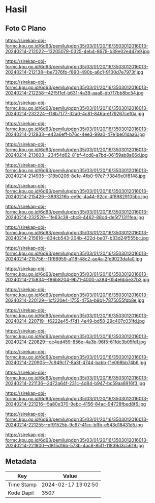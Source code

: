 # Hasil

## Foto C Plano

https://sirekap-obj-formc.kpu.go.id/6d63/pemilu/pdpr/35/03/01/20/16/3503012016013-20240214-212022--13205079-0325-4eb4-8679-b39e02e447e9.jpg

https://sirekap-obj-formc.kpu.go.id/6d63/pemilu/pdpr/35/03/01/20/16/3503012016013-20240214-212138--be7376fb-f890-490b-a6c1-9100d7e7973f.jpg

https://sirekap-obj-formc.kpu.go.id/6d63/pemilu/pdpr/35/03/01/20/16/3503012016013-20240214-212258--42f5f1ef-b631-4a39-aaa8-db717bb8bc54.jpg

https://sirekap-obj-formc.kpu.go.id/6d63/pemilu/pdpr/35/03/01/20/16/3503012016013-20240214-232224--f18b7177-32a0-4c81-846a-ef79267cef0a.jpg

https://sirekap-obj-formc.kpu.go.id/6d63/pemilu/pdpr/35/03/01/20/16/3503012016013-20240214-212933--e42a6eff-b76c-4ee3-99a0-47e1be01daa6.jpg

https://sirekap-obj-formc.kpu.go.id/6d63/pemilu/pdpr/35/03/01/20/16/3503012016013-20240214-213603--23454d62-81bf-4cd8-a7bd-06159ab8a66d.jpg

https://sirekap-obj-formc.kpu.go.id/6d63/pemilu/pdpr/35/03/01/20/16/3503012016013-20240214-214935--319b0206-8e1e-4fb0-97e7-73849e0f8148.jpg

https://sirekap-obj-formc.kpu.go.id/6d63/pemilu/pdpr/35/03/01/20/16/3503012016013-20240214-215426--3893216b-ee9c-4a44-92cc-4f89829105bc.jpg

https://sirekap-obj-formc.kpu.go.id/6d63/pemilu/pdpr/35/03/01/20/16/3503012016013-20240214-232529--1fe63c38-cbc8-4462-88c4-de5f71311fea.jpg

https://sirekap-obj-formc.kpu.go.id/6d63/pemilu/pdpr/35/03/01/20/16/3503012016013-20240214-215616--834cb543-204b-422d-be07-b33d24f555bc.jpg

https://sirekap-obj-formc.kpu.go.id/6d63/pemilu/pdpr/35/03/01/20/16/3503012016013-20240214-215756--11f66959-a118-48c2-ae4a-2fe9023dafa0.jpg

https://sirekap-obj-formc.kpu.go.id/6d63/pemilu/pdpr/35/03/01/20/16/3503012016013-20240214-215834--f86b8204-9b71-4000-a384-054e6b5e37b3.jpg

https://sirekap-obj-formc.kpu.go.id/6d63/pemilu/pdpr/35/03/01/20/16/3503012016013-20240214-220129--1cf220e4-1755-475a-b9b1-7875055fdb8e.jpg

https://sirekap-obj-formc.kpu.go.id/6d63/pemilu/pdpr/35/03/01/20/16/3503012016013-20240214-220719--f6222e45-f7d1-4e49-bd58-29c407c031fd.jpg

https://sirekap-obj-formc.kpu.go.id/6d63/pemilu/pdpr/35/03/01/20/16/3503012016013-20240214-220829--cc4ed459-856e-4a3b-96f5-61fdc3b05fdf.jpg

https://sirekap-obj-formc.kpu.go.id/6d63/pemilu/pdpr/35/03/01/20/16/3503012016013-20240214-220905--7c949c17-8a3f-4744-babb-f1e068bb74b6.jpg

https://sirekap-obj-formc.kpu.go.id/6d63/pemilu/pdpr/35/03/01/20/16/3503012016013-20240214-221136--2d72a64f-231c-4d84-b947-bc59aa8916f3.jpg

https://sirekap-obj-formc.kpu.go.id/6d63/pemilu/pdpr/35/03/01/20/16/3503012016013-20240214-221216--5a80e370-9ebc-4156-84ac-94728fbed8f6.jpg

https://sirekap-obj-formc.kpu.go.id/6d63/pemilu/pdpr/35/03/01/20/16/3503012016013-20240214-221255--ef91525b-9c97-41cc-bffb-e543d18431d5.jpg

https://sirekap-obj-formc.kpu.go.id/6d63/pemilu/pdpr/35/03/01/20/16/3503012016013-20240214-221800--d815d16b-573b-4ac8-85f1-11839d3c5619.jpg


## Metadata

| Key        | Value               |
| ---------- | ------------------- |
| Time Stamp | 2024-02-17 19:02:50 |
| Kode Dapil | 3507                |



